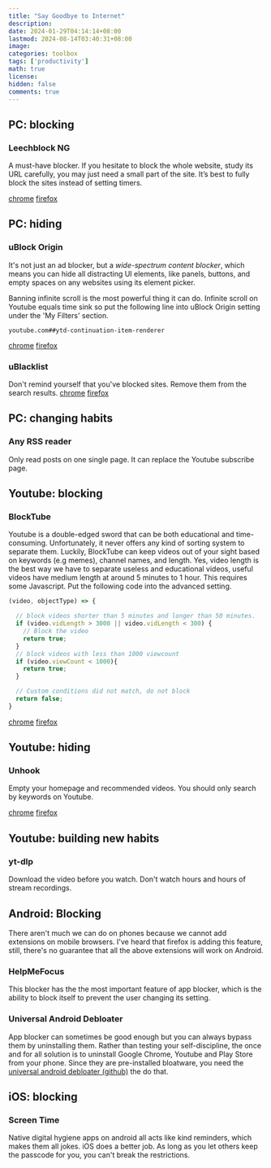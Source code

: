 ```yaml
---
title: "Say Goodbye to Internet"
description: 
date: 2024-01-29T04:14:14+08:00
lastmod: 2024-08-14T03:40:31+08:00
image: 
categories: toolbox
tags: ['productivity']
math: true
license: 
hidden: false
comments: true
---
```


## PC: blocking
### Leechblock NG
A must-have blocker. If you hesitate to block the whole website, study its URL carefully, you may just need a small part of the site. It’s best to fully block the sites instead of setting timers.

[chrome](https://chromewebstore.google.com/detail/leechblock-ng/blaaajhemilngeeffpbfkdjjoefldkok) [firefox](https://addons.mozilla.org/en-US/firefox/addon/leechblock-ng)

## PC: hiding
### uBlock Origin
It's not just an ad blocker, but a *wide-spectrum content blocker*, which means you can hide all distracting UI elements, like panels, buttons, and empty spaces on any websites using its element picker.

Banning infinite scroll is the most powerful thing it can do. Infinite scroll on Youtube equals time sink so put the following line into uBlock Origin setting under the 'My Filters' section.

```
youtube.com##ytd-continuation-item-renderer
```

[chrome](https://chromewebstore.google.com/detail/ublock-origin/cjpalhdlnbpafiamejdnhcphjbkeiagm) [firefox](https://addons.mozilla.org/en-US/firefox/addon/ublock-origin/)
### uBlacklist
Don't remind yourself that you've blocked sites. Remove them from the search results.
[chrome](https://chromewebstore.google.com/detail/ublacklist/pncfbmialoiaghdehhbnbhkkgmjanfhe) [firefox](https://addons.mozilla.org/en-US/firefox/addon/ublacklist)
## PC: changing habits
### Any RSS reader 
Only read posts on one single page. It can replace the Youtube subscribe page.

## Youtube: blocking
### BlockTube
Youtube is a double-edged sword that can be both educational and time-consuming. Unfortunately, it never offers any kind of sorting system to separate them. Luckily, BlockTube can keep videos out of your sight based on keywords (e.g memes), channel names, and length. Yes, video length is the best way we have to separate useless and educational videos, useful videos have medium length at around 5 minutes to 1 hour. This requires some Javascript. Put the following code into the advanced setting.

```javascript
(video, objectType) => {

  // block videos shorter than 5 minutes and longer than 50 minutes.
  if (video.vidLength > 3000 || video.vidLength < 300) {
    // Block the video
    return true;
  }
  // block videos with less than 1000 viewcount
  if (video.viewCount < 1000){
    return true;
  }

  // Custom conditions did not match, do not block
  return false;
}
```
[chrome](https://chromewebstore.google.com/detail/blocktube/bbeaicapbccfllodepmimpkgecanonai) [firefox](https://addons.mozilla.org/en-US/firefox/addon/blocktube/)
## Youtube: hiding

### Unhook
Empty your homepage and recommended videos. You should only search by keywords on Youtube.

[chrome](https://chromewebstore.google.com/detail/unhook-remove-youtube-rec/khncfooichmfjbepaaaebmommgaepoid) [firefox](https://addons.mozilla.org/en-US/firefox/addon/youtube-recommended-videos/)
## Youtube: building new habits
### yt-dlp
Download the video before you watch. Don't watch hours and hours of stream recordings.

## Android: Blocking

There aren't much we can do on phones because we cannot add extensions on mobile browsers. I've heard that firefox is adding this feature, still, there's no guarantee that all the above extensions will work on Android.
### HelpMeFocus
This blocker has the the most important feature of app blocker, which is the ability to block itself to prevent the user changing its setting.
### Universal Android Debloater
App blocker can sometimes be good enough but you can always bypass them by uninstalling them. Rather than testing your self-discipline, the once and for all solution is to uninstall Google Chrome, Youtube and Play Store from your phone. Since they are pre-installed bloatware, you need the [universal android debloater (github)](https://github.com/0x192/universal-android-debloater) the do that.
## iOS: blocking
### Screen Time
Native digital hygiene apps on android all acts like kind reminders, which makes them all jokes. iOS does a better job. As long as you let others keep the passcode for you, you can't break the restrictions.



